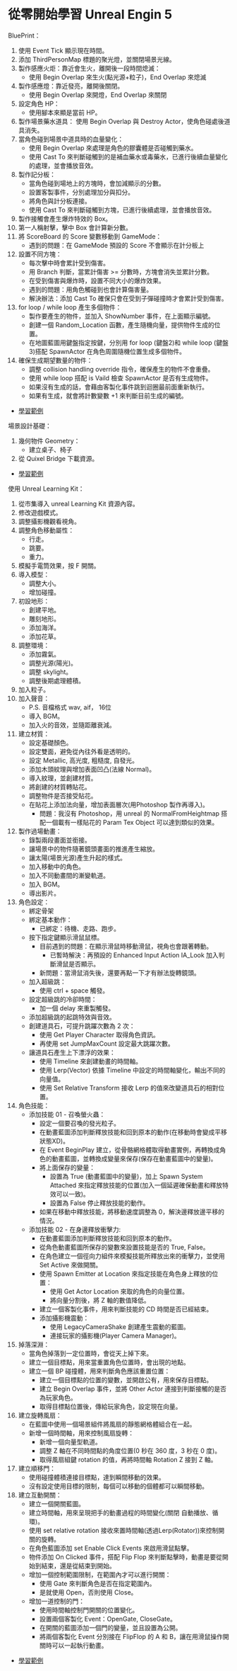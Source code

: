 # 從零開始學習 Unreal Engin 5


BluePrint：
1. 使用 Event Tick 顯示現在時間。
2. 添加 ThirdPersonMap 標題的聚光燈，並關閉場景光線。
3. 製作感應火炬：靠近會生火，離開後一段時間熄滅：
    - 使用 Begin Overlap 來生火(點光源+粒子)，End Overlap 來熄滅
4. 製作感應燈：靠近發亮，離開後關閉。
    - 使用 Begin Overlap 來開燈，End Overlap 來關閉
5. 設定角色 HP：
    - 使用腳本來顯是當前 HP。
6. 製作場景藥水道具：
    使用 Begin Overlap 與 Destroy Actor，使角色碰處後道具消失。
7. 當角色碰到場景中道具時的血量變化：
    - 使用 Begin Overlap 來處理是角色的膠囊體是否碰觸到藥水。
    - 使用 Cast To 來判斷碰觸到的是補血藥水或毒藥水，已進行後續血量變化的處理，並會播放音效。    
8. 製作記分板：
    - 當角色碰到場地上的方塊時，會加減顯示的分數。
    - 設置客製事件，分別處理加分與扣分。
    - 將角色與計分板連接。
    - 使用 Cast To 來判斷碰觸到方塊，已進行後續處理，並會播放音效。  
9. 製作接觸會產生爆炸特效的 Box。
10. 第一人稱射擊，擊中 Box 會計算新分數。
11. 將 ScoreBoard 的 Score 變數移動到 GameMode：
    - 遇到的問題：在 GameMode 預設的 Score 不會顯示在計分板上
12. 設置不同方塊：
    - 每次擊中時會累計受到傷害。
    - 用 Branch 判斷，當累計傷害 >= 分數時，方塊會消失並累計分數。
    - 在受到傷害與爆炸時，設置不同大小的爆炸效果。
    - 遇到的問題：用角色觸碰到也會計算傷害量。
    - 解決辦法：添加 Cast To 確保只會在受到子彈碰撞時才會累計受到傷害。
13. for loop / while loop 產生多個物件：
    - 製作要產生的物件，並加入 ShowNumber 事件，在上面顯示編號。
    - 創建一個 Random_Location 函數，產生隨機向量，提供物件生成的位置。
    - 在地圖藍圖用鍵盤指定按鍵，分別用 for loop (鍵盤2)和 while loop (鍵盤3)搭配 SpawnActor 在角色周圍隨機位置生成多個物件。
14. 確保生成期望數量的物件：
    - 調整 collision handling override 指令，確保產生的物件不會重疊。
    - 使用 while loop 搭配 is Vaild 檢查 SpawnActor 是否有生成物件。
    - 如果沒有生成的話，會藉由客製化事件跳到迴圈最前面重新執行。
    - 如果有生成，就會將計數變數 +1 來判斷目前生成的編號。
- [學習範例](https://www.youtube.com/watch?v=xPEGSgXaTzQ&list=PLWaDU4I4My4RBwegzH8LnhAo5YN4krysV&index=2&ab_channel=%E8%94%A1%E6%98%8E%E6%AC%A3)


場景設計基礎：
1. 幾何物件 Geometry：
    - 建立桌子、椅子
2. 從 Quixel Bridge 下載資源。
- [學習範例](https://www.youtube.com/watch?v=3XWNR9IJnPo&list=PLWaDU4I4My4RRuRocZ2-AQDum5xt2Con1&index=1&pp=iAQB&ab_channel=%E8%94%A1%E6%98%8E%E6%AC%A3)


使用 Unreal Learning Kit：
1. 從市集導入 unreal Learning Kit 資源內容。
2. 修改遊戲模式。
3. 調整攝影機觀看視角。
4. 調整角色移動屬性：
    - 行走。
    - 跳要。
    - 重力。
5. 模擬手電筒效果，按 F 開關。
6. 導入模型：
    - 調整大小。
    - 增加碰撞。
7. 初設地形：
    - 創建平地。
    - 雕刻地形。
    - 添加海洋。
    - 添加花草。
8. 調整環境：
    - 添加霧氣。
    - 調整光源(陽光)。
    - 調整 skylight。
    - 調整後期處理體積。
9. 加入粒子。
10. 加入聲音：
    - P.S. 音檔格式 wav, aif， 16位
    - 導入 BGM。
    - 加入火的音效，並隨距離衰減。
11. 建立材質：
    - 設定基礎顏色。
    - 設定雙面，避免從內往外看是透明的。
    - 設定 Metallic, 高光度, 粗糙度, 自發光。
    - 添加木頭紋理與增加表面凹凸(法線 Normal)。
    - 導入紋理，並創建材質。
    - 將創建的材質轉貼花。
    - 調整物件是否接受貼花。
    - 在貼花上添加法向量，增加表面層次(用Photoshop 製作再導入)。
        - 問題：我沒有 Photoshop，用 unreal 的 NormalFromHeightmap 搭配一個載有一樣貼花的 Param Tex Object 可以達到類似的效果。
12. 製作過場動畫：
    - 錄製兩段畫面並銜接。
    - 讓場景中的物件隨著鏡頭畫面的推進產生縮放。
    - 讓太陽(場景光源)產生升起的樣式。
    - 加入移動中的角色。
    - 加入不同動畫間的漸變軌道。
    - 加入 BGM。
    - 導出影片。
13. 角色設定：
    - 綁定骨架
    - 綁定基本動作：
        - 已綁定：待機、走路、跑步。
    - 按下指定鍵顯示滑鼠鼠標。
        - 目前遇到的問題：在顯示滑鼠時移動滑鼠，視角也會跟著轉動。
            - 已暫時解決：再預設的 Enhanced Input Action IA_Look 加入判斷滑鼠是否顯示。
        - 新問題：當滑鼠消失後，還要再點一下才有辦法旋轉鏡頭。
    - 加入超級跳：
        - 使用 ctrl + space 觸發。
    - 設定超級跳的冷卻時間：
        - 加一個 delay 來重製觸發。
    - 添加超級跳的起跳特效與音效。
    - 創建道具石，可提升跳躍次數為 2 次：
        - 使用 Get Player Character 取得角色資訊。
        - 再使用 set JumpMaxCount 設定最大跳躍次數。
    - 讓道具石產生上下漂浮的效果：
        - 使用 Timeline 來創建動畫的時間軸。
        - 使用 Lerp(Vector) 依據 Timeline 中設定的時間軸變化，輸出不同的向量值。
        - 使用 Set Relative Transform 接收 Lerp 的值來改變道具石的相對位置。
14. 角色技能：
    - 添加技能 01 - 召喚螢火蟲：
        - 設定一個要召喚的發光粒子。
        - 在動畫藍圖添加判斷釋放技能和回到原本的動作(在移動時會變成平移狀態XD)。
        - 在 Event BeginPlay 建立，從骨骼網格體取得動畫實例，再轉換成角色的動畫藍圖，並轉換成變量來保存(保存在動畫藍圖中的變量)。
        - 將上面保存的變量：
            - 設置為 True (動畫藍圖中的變量)，加上 Spawn System Attached 來指定釋放技能的位置(加入一個延遲確保動畫和釋放特效可以一致)。
            - 設置為 False 停止釋放技能的動作。
        - 如果在移動中釋放技能，將移動速度調整為 0，解決邊釋放邊平移的情況。
    - 添加技能 02 - 在身邊釋放衝擊力:
        - 在動畫藍圖添加判斷釋放技能和回到原本的動作。
        - 從角色動畫藍圖所保存的變數來設置技能是否的 True, False。
        - 在角色建立一個徑向力組件來模擬技能所釋放出來的衝擊力，並使用 Set Active 來做開關。
        - 使用 Spawn Emitter at Location 來指定技能在角色身上釋放的位置：
            - 使用 Get Actor Location 來取的角色的向量位置。
            - 將向量分割後，將 Z 軸的數值降低。
        - 建立一個客製化事件，用來判斷技能的 CD 時間是否已經結束。
        - 添加攝影機震動：
            - 使用 LegacyCameraShake 創建產生震動的藍圖。
            - 連接玩家的攝影機(Player Camera Manager)。
15. 掉落深淵：
    - 當角色掉落到一定位置時，會從天上掉下來。
    - 建立一個目標點，用來當重置角色位置時，會出現的地點。    
    - 建立一個 BP 碰撞體，用來判斷角色應該重置位置：
        - 建立一個目標點的位置的變數，並開啟公有，用來保存目標點。
        - 建立 Begin Overlap 事件，並將 Other Actor 連接到判斷接觸的是否為玩家角色。
        - 取得目標點位置後，傳給玩家角色，設定現在向量。
16. 建立旋轉風扇：
    - 在藍圖中使用一個場景組件將風扇的靜態網格體組合在一起。
    - 新增一個時間軸，用來控制風扇旋轉：
        - 新增一個向量型軌道。
        - 調整 Z 軸在不同時間點的角度位置(0 秒在 360 度，3 秒在 0 度)。
        - 取得風扇組鍵 rotation 的值，再將時間軸 Rotation Z 接到 Z 軸。
17. 建立順移門：
    - 使用碰撞體積連接目標點，達到瞬間移動的效果。
    - 沒有設定使用目標的限制，每個可以移動的個體都可以瞬間移動。
18. 建立互動開關：
    - 建立一個開關藍圖。
    - 建立時間軸，用來呈現把手的動畫過程的時間變化(關閉 自動播放、循環)。
    - 使用 set relative rotation 接收來置時間軸(透過Lerp(Rotator))來控制開關的旋轉。
    - 在角色藍圖添加 set Enable Click Events 來啟用滑鼠點擊。
    - 物件添加 On Clicked 事件，搭配 Flip Flop 來判斷點擊時，動畫是要從開始到結束，還是從結束到開始。
    - 增加一個控制範圍限制，在範圍內才可以進行開關：
        - 使用 Gate 來判斷角色是否在指定範圍內。
        - 是就使用 Open，否則使用 Close。
    - 增加一道控制的門：
        - 使用時間軸控制門開關的位置變化。
        - 設置兩個客製化 Event：OpenGate, CloseGate。
        - 在開關的藍圖添加一個門的變量，並且設置為公開。
        - 將兩個客製化 Event 分別接在 FlipFlop 的 A 和 B，讓在用滑鼠操作開關時可以一起執行動畫。
- [學習範例](https://www.youtube.com/watch?v=lR6O08vikoE&list=PLXuT93fbHR3gDNl18mdPgqtXIV5rpnGD9&index=2)
    